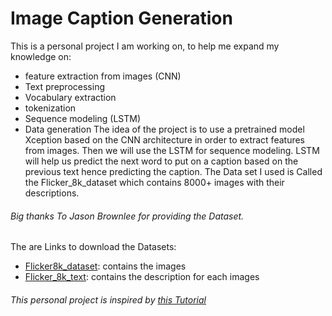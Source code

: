 # Image Caption Generation
This is a personal project I am working on, to help me expand my knowledge on: 
- feature extraction from images (CNN)
- Text preprocessing
- Vocabulary extraction
- tokenization
- Sequence modeling (LSTM)
- Data generation
The idea of the project is to use a pretrained model Xception based on the CNN architecture in order to extract features from images.
Then we will use the LSTM for sequence modeling. LSTM will help us predict the next word to put on a caption based on the previous text hence predicting the caption.
The Data set I used is Called the Flicker_8k_dataset which contains 8000+ images with their descriptions.
###### Big thanks To Jason Brownlee for providing the Dataset.
The are Links to download the Datasets:
- [Flicker8k_dataset](https://github.com/jbrownlee/Datasets/releases/download/Flickr8k/Flickr8k_Dataset.zip): contains the images
- [Flicker_8k_text](https://github.com/jbrownlee/Datasets/releases/download/Flickr8k/Flickr8k_text.zip): contains the description for each images
###### This personal project is inspired by [this Tutorial](https://data-flair.training/blogs/python-based-project-image-caption-generator-cnn/)
